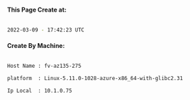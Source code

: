 
   
#### This Page Create at:

```bash

2022-03-09 - 17:42:23 UTC

```

#### Create By Machine:

```bash

Host Name : fv-az135-275

platform  : Linux-5.11.0-1028-azure-x86_64-with-glibc2.31

Ip Local  : 10.1.0.75

```


